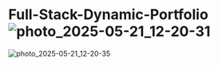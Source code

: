 # Full-Stack-Dynamic-Portfolio![photo_2025-05-21_12-20-31](https://github.com/user-attachments/assets/a30b50c9-3094-4b4d-a400-25a52e9c31ef)
![photo_2025-05-21_12-20-35](https://github.com/user-attachments/assets/07251b5d-5aef-4cda-9732-70cff670537e)
